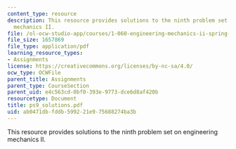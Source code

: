```yaml
---
content_type: resource
description: This resource provides solutions to the ninth problem set on engineering
  mechanics II.
file: /ol-ocw-studio-app/courses/1-060-engineering-mechanics-ii-spring-2006/ab0471dbfddb599221e975688274ba3b_ps9_solutions.pdf
file_size: 1657869
file_type: application/pdf
learning_resource_types:
- Assignments
license: https://creativecommons.org/licenses/by-nc-sa/4.0/
ocw_type: OCWFile
parent_title: Assignments
parent_type: CourseSection
parent_uid: e4c563cd-0bf0-393e-9773-dce6d8af420b
resourcetype: Document
title: ps9_solutions.pdf
uid: ab0471db-fddb-5992-21e9-75688274ba3b
---
```

This resource provides solutions to the ninth problem set on engineering mechanics II.